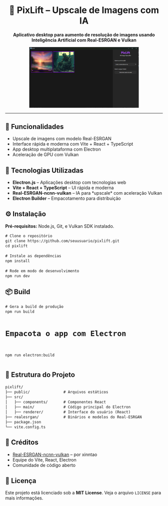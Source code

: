 <h1 align="center">📸 PixLift – Upscale de Imagens com IA</h1>

<p align="center">
  <strong>Aplicativo desktop para aumento de resolução de imagens usando Inteligência Artificial com Real-ESRGAN e Vulkan</strong>
</p>

<p align="center">
  <img src="pixlift.png" alt="PixLift Screenshot" width="350px" />
</p>

<hr/>

<h2>🚀 Funcionalidades</h2>
<ul>
  <li>Upscale de imagens com modelo Real-ESRGAN</li>
  <li>Interface rápida e moderna com Vite + React + TypeScript</li>
  <li>App desktop multiplataforma com Electron</li>
  <li>Aceleração de GPU com Vulkan</li>
</ul>

<h2>🧩 Tecnologias Utilizadas</h2>
<ul>
  <li><strong>Electron.js</strong> – Aplicações desktop com tecnologias web</li>
  <li><strong>Vite + React + TypeScript</strong> – UI rápida e moderna</li>
  <li><strong>Real-ESRGAN-ncnn-vulkan</strong> – IA para *upscale* com aceleração Vulkan</li>
  <li><strong>Electron Builder</strong> – Empacotamento para distribuição</li>
</ul>

<h2>⚙️ Instalação</h2>
<p><strong>Pré-requisitos:</strong> Node.js, Git, e Vulkan SDK instalado.</p>

<pre><code># Clone o repositório
git clone https://github.com/seuusuario/pixlift.git
cd pixlift

# Instale as dependências
npm install

# Rode em modo de desenvolvimento
npm run dev
</code></pre>

<h2>📦 Build</h2>
<pre><code># Gera a build de produção
npm run build

# Empacota o app com Electron
npm run electron:build
</code></pre>

<h2>📁 Estrutura do Projeto</h2>
<pre><code>pixlift/
├── public/               # Arquivos estáticos
├── src/
│   ├── components/       # Componentes React
│   ├── main/             # Código principal do Electron
│   ├── renderer/         # Interface do usuário (React)
├── realesrgan/           # Binários e modelos do Real-ESRGAN
├── package.json
└── vite.config.ts
</code></pre>

<h2>🧠 Créditos</h2>
<ul>
  <li><a href="https://github.com/xinntao/Real-ESRGAN-ncnn-vulkan" target="_blank">Real-ESRGAN-ncnn-vulkan</a> – por xinntao</li>
  <li>Equipe do Vite, React, Electron</li>
  <li>Comunidade de código aberto</li>
</ul>

<h2>📃 Licença</h2>
<p>Este projeto está licenciado sob a <strong>MIT License</strong>. Veja o arquivo <code>LICENSE</code> para mais informações.</p>
